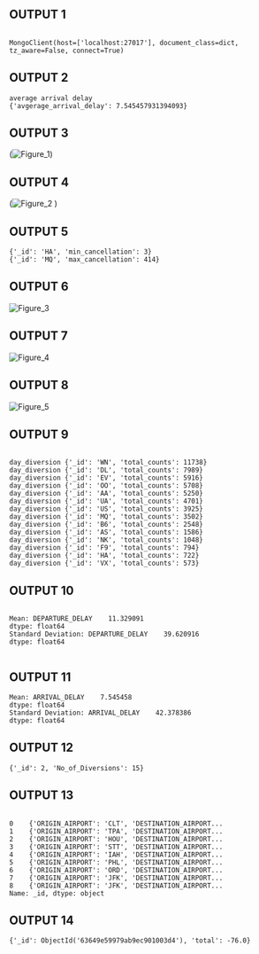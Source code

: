 
## OUTPUT 1
 
````

MongoClient(host=['localhost:27017'], document_class=dict, tz_aware=False, connect=True)

````

## OUTPUT 2
````
average arrival delay 
{'avgerage_arrival_delay': 7.545457931394093}

````
## OUTPUT 3


(![Figure_1](https://user-images.githubusercontent.com/30619186/199966150-0f114e7e-43ad-459f-bd7e-cf52cc6e1a6a.png))



## OUTPUT 4


(![Figure_2](https://user-images.githubusercontent.com/30619186/199966525-f343ce4d-1c9c-4948-b2fb-a8d5ee6a0421.png)
)



## OUTPUT 5

````
{'_id': 'HA', 'min_cancellation': 3}
{'_id': 'MQ', 'max_cancellation': 414}

````


## OUTPUT 6


![Figure_3](https://user-images.githubusercontent.com/30619186/199966643-43725d25-d50a-40b4-a7f8-69121d103ccc.png)




## OUTPUT 7


![Figure_4](https://user-images.githubusercontent.com/30619186/199966711-f3803f4f-d78b-4f48-b206-ee087ba12671.png)




## OUTPUT 8


![Figure_5](https://user-images.githubusercontent.com/30619186/199966762-79844332-d948-4f7d-a72a-c11f7ae3b3bf.png)




## OUTPUT 9

````

day_diversion {'_id': 'WN', 'total_counts': 11738}
day_diversion {'_id': 'DL', 'total_counts': 7989}
day_diversion {'_id': 'EV', 'total_counts': 5916}
day_diversion {'_id': 'OO', 'total_counts': 5708}
day_diversion {'_id': 'AA', 'total_counts': 5250}
day_diversion {'_id': 'UA', 'total_counts': 4701}
day_diversion {'_id': 'US', 'total_counts': 3925}
day_diversion {'_id': 'MQ', 'total_counts': 3502}
day_diversion {'_id': 'B6', 'total_counts': 2548}
day_diversion {'_id': 'AS', 'total_counts': 1586}
day_diversion {'_id': 'NK', 'total_counts': 1048}
day_diversion {'_id': 'F9', 'total_counts': 794}
day_diversion {'_id': 'HA', 'total_counts': 722}
day_diversion {'_id': 'VX', 'total_counts': 573}

````
## OUTPUT 10

````

Mean: DEPARTURE_DELAY    11.329091
dtype: float64
Standard Deviation: DEPARTURE_DELAY    39.620916
dtype: float64


````

## OUTPUT 11

````
Mean: ARRIVAL_DELAY    7.545458
dtype: float64
Standard Deviation: ARRIVAL_DELAY    42.378386
dtype: float64

````

## OUTPUT 12

````
{'_id': 2, 'No_of_Diversions': 15}
````

## OUTPUT 13

````

0    {'ORIGIN_AIRPORT': 'CLT', 'DESTINATION_AIRPORT...
1    {'ORIGIN_AIRPORT': 'TPA', 'DESTINATION_AIRPORT...
2    {'ORIGIN_AIRPORT': 'HOU', 'DESTINATION_AIRPORT...
3    {'ORIGIN_AIRPORT': 'STT', 'DESTINATION_AIRPORT...
4    {'ORIGIN_AIRPORT': 'IAH', 'DESTINATION_AIRPORT...
5    {'ORIGIN_AIRPORT': 'PHL', 'DESTINATION_AIRPORT...
6    {'ORIGIN_AIRPORT': 'ORD', 'DESTINATION_AIRPORT...
7    {'ORIGIN_AIRPORT': 'JFK', 'DESTINATION_AIRPORT...
8    {'ORIGIN_AIRPORT': 'JFK', 'DESTINATION_AIRPORT...
Name: _id, dtype: object

````
## OUTPUT 14

````
{'_id': ObjectId('63649e59979ab9ec901003d4'), 'total': -76.0}

````

